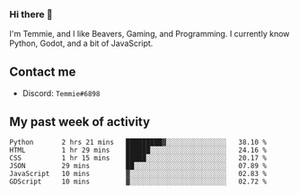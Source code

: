 ### Hi there 👋
I'm Temmie, and I like Beavers, Gaming, and Programming. I currently know Python, Godot, and a bit of JavaScript.

## Contact me
* Discord: `Temmie#6898`

## My past week of activity
<!--START_SECTION:waka-->

```text
Python       2 hrs 21 mins   █████████▓░░░░░░░░░░░░░░░   38.10 %
HTML         1 hr 29 mins    ██████░░░░░░░░░░░░░░░░░░░   24.16 %
CSS          1 hr 15 mins    █████░░░░░░░░░░░░░░░░░░░░   20.17 %
JSON         29 mins         ██░░░░░░░░░░░░░░░░░░░░░░░   07.89 %
JavaScript   10 mins         ▓░░░░░░░░░░░░░░░░░░░░░░░░   02.83 %
GDScript     10 mins         ▓░░░░░░░░░░░░░░░░░░░░░░░░   02.72 %
```

<!--END_SECTION:waka-->
